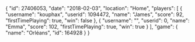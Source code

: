 {
  "id": 27406053,
  "date": "2018-02-03",
  "location": "Home",
  "players": [
    {
      "username": "kouphax",
      "userid": 1094472,
      "name": "James",
      "score": 92,
      "firstTimePlaying": true,
      "win": false
    },
    {
      "username": "",
      "userid": 0,
      "name": "Emma",
      "score": 102,
      "firstTimePlaying": true,
      "win": true
    }
  ],
  "game": {
    "name": "Orléans",
    "id": 164928
  }
}
